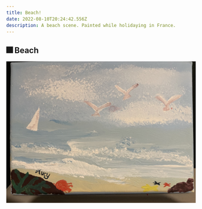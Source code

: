 ```yaml
---
title: Beach!
date: 2022-08-10T20:24:42.556Z
description: A beach scene. Painted while holidaying in France.
---
```

[comment]: <> (these elements above appear on the home page)
## 🎆 Beach 

![](beach.jpg)